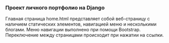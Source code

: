 ### Проект личного портфолио на Django

Главная страница home.html представляет собой веб-страницу с наличием статических элементов, навигацией меню и несколькими блогами.
Меню навигации выполнено при помощи Bootstrap.
Переключение между страницами происходит при нажатии на ссылки.

